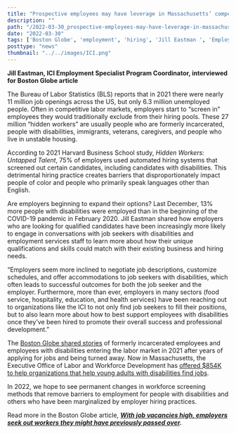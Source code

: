 ```yaml
---
title: "Prospective employees may have leverage in Massachusetts’ competitive labor market"
description: ""
path: "/2022-03-30_prospective-employees-may-have-leverage-in-massachusetts-competitive-labor-market.md"
date: "2022-03-30"
tags: ['Boston Globe', 'employment', 'hiring', 'Jill Eastman ', 'Employment Services', 'unemployment']
posttype: "news"
thumbnail: "../../images/ICI.png"
---
```


**Jill Eastman, ICI Employment Specialist Program Coordinator, interviewed for Boston Globe article**

The Bureau of Labor Statistics (BLS) reports that in 2021 there were nearly 11 million job openings across the US, but only 6.3 million unemployed people. Often in competitive labor markets, employers start to “screen in” employees they would traditionally exclude from their hiring pools. These 27 million “hidden workers” are usually people who are formerly incarcerated, people with disabilities, immigrants, veterans, caregivers, and people who live in unstable housing.

According to 2021 Harvard Business School study, _Hidden Workers: Untapped Talent_, 75% of employers used automated hiring systems that screened out certain candidates, including candidates with disabilities. This detrimental hiring practice creates barriers that disproportionately impact people of color and people who primarily speak languages other than English.

Are employers beginning to expand their options? Last December, 13% more people with disabilities were employed than in the beginning of the COVID-19 pandemic in February 2020. Jill Eastman shared how employers who are looking for qualified candidates have been increasingly more likely to engage in conversations with job seekers with disabilities and employment services staff to learn more about how their unique qualifications and skills could match with their existing business and hiring needs.

“Employers seem more inclined to negotiate job descriptions, customize schedules, and offer accommodations to job seekers with disabilities, which often leads to successful outcomes for both the job seeker and the employer. Furthermore, more than ever, employers in many sectors (food service, hospitality, education, and health services) have been reaching out to organizations like the ICI to not only find job seekers to fill their positions, but to also learn more about how to best support employees with disabilities once they’ve been hired to promote their overall success and professional development.”

The [Boston Globe shared stories](https://www.bostonglobe.com/2022/02/13/business/with-job-vacancies-high-employers-seek-out-workers-they-might-have-previously-passed-over/) of formerly incarcerated employees and employees with disabilities entering the labor market in 2021 after years of applying for jobs and being turned away. Now in Massachusetts, the Executive Office of Labor and Workforce Development has [offered $854K to help organizations that help young adults with disabilities find jobs](https://www.mass.gov/news/854k-awarded-to-help-young-adults-with-disabilities-prepare-for-employment).

In 2022, we hope to see permanent changes in workforce screening methods that remove barriers to employment for people with disabilities and others who have been marginalized by employer hiring practices.

Read more in the Boston Globe article, [**_With job vacancies high, employers seek out workers they might have previously passed over_**](https://www.bostonglobe.com/2022/02/13/business/with-job-vacancies-high-employers-seek-out-workers-they-might-have-previously-passed-over/)**_._**
